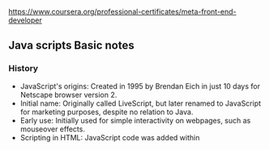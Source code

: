 https://www.coursera.org/professional-certificates/meta-front-end-developer

## Java scripts Basic notes
### History
- JavaScript's origins: Created in 1995 by Brendan Eich in just 10 days for Netscape browser version 2.
- Initial name: Originally called LiveScript, but later renamed to JavaScript for marketing purposes, despite no relation to Java.
- Early use: Initially used for simple interactivity on webpages, such as mouseover effects.
- Scripting in HTML: JavaScript code was added within <script> HTML elements on webpages.
- Growth of JavaScript: Evolved into a powerful language and is now one of the top three commonly used languages.
- ECMA's involvement: In 1996, Netscape partnered with ECMA to draft the JavaScript language specification, leading to the first edition of ECMAScript in 1997 (ECMA-262 standard).
- JavaScript as an implementation: It only exists as an implementation and requires a JavaScript engine to run.
- Traditional browser environment: JavaScript engines were primarily used within browsers to enhance internet usage.
- Interaction with JavaScript engine: Developers write JavaScript code to communicate with a JavaScript engine.
- Browser APIs: JavaScript engines offer ways to interact with other parts of the browser, known as Browser APIs.
- Node.js introduction (2009): Ryan Dahl created Node.js, allowing JavaScript to be used outside of the browser as a standalone program, on the command line, or as a server-side environment.
- JavaScript's ubiquity: JavaScript now runs in browsers, servers, and on various devices with JavaScript engine support.

### Comments in JavaScript

Two types: Single-line comments and Multi-line comments.
Syntax for single-line comments: // this is a comment!
Syntax for multi-line comments:
arduino
Copy code
/*
this
is
a
multi-line
comment
*/
Why Writing Comments is Empowering

Allows you to express ideas about code.
Can be added to existing code for future reference.
Facilitates communication with team members.
Can be used for explanations, questions, marking code as "to do" or "to improve," or for debugging.

### The Semi-colon in JavaScript
Similar to a period in English, used to delimit parts of the code.
Automatic Semi-Colon Insertion (ASI) can fill in missing semi-colons, making them somewhat optional.

### Using the Console in Developer Tools
JavaScript can be executed in the browser's Developer Tools.
Use Google Chrome for this course.
Pressing SHIFT + ENTER allows typing multiple lines of code before running.
Outputting a Greeting in the Console

Use console.log("Hello, World"); to output "Hello, World" in the console.
Can style the output using CSS with %c.
Outputting Multiple Words in the Console

### Join multiple words (+)
Join multiple words using + or use , to separate them in console.log().
These points cover the main concepts discussed in the text. Remember to practice these concepts to solidify your understanding.

## VARIABLES
Efficient Moving Process Analogy:

Sorting items
Packing into boxes
Labeling boxes
Placing boxes in respective rooms
Programming and Data Types Analogy:

Efficient coding = Knowing when/where to use data types
7 Primitive Data Types in JavaScript:
String
Number
Boolean
Null
Undefined
BigInt
Symbol
Strings and Numbers:

Example: E-commerce app for guitars
Name, Description -> String
Price -> Number
Understanding Data:

All values collectively referred to as data
Values need to be stored differently based on their nature
String vs. Number:

Building a number is straightforward
Building a string requires enclosing characters in quotes
Data Storage Capabilities:

Number: Wide range, but limited by JavaScript's calculations
String: Practically unlimited combinations of characters
App Example Data Types:

Price -> Number
Name, Description -> Strings (in double quotes)
Choosing Data Types:

Strings for titles and descriptions
Numbers for values to be calculated
Additional Data Types:

Boolean: True or False (for decisions)
Null: Represents absence of value
Undefined: Refers to unassigned variable
ES6 Introduces New Data Types:

BigInt: Accommodates a greater range of numbers than Number
Symbol: Unique identifier (like serial numbers on boxes)
Final Note:

Understanding when to use each data type is crucial for efficient coding. Knowing the specific use cases of each data type will improve your coding skills.

## Operators
Operators are used to perform operations on variables and values.
They manipulate individual data items and return a result.
Assignment operators are used for simple and complex calculations.
They include addition (+), subtraction (-), division (/), and multiplication (*).
Comparison operators compare values and return a logical value based on the comparison.
Examples include greater than (>), less than (<), equal to (==), and not equal to (!=).
Logical operators determine if something is true or false.
Examples include AND (&&), OR (||), and NOT (!).
Comments in JavaScript are used to specify which lines to ignore.
They are crucial for code readability and documentation.
True and false are special values used in JavaScript for logical comparisons.
Double equals (==) is used for comparison, while a single equal (=) is used for assignment.
Understanding operators is essential for programming in JavaScript.

### Number Operators
No brackets mean following standard mathematical operations.
Addition (+)
Subtraction (-)
Multiplication (*)
Division (/)
Modulus (%)

### String literal
- double quote string ""
- single quote string ''
### Boolean data type
<,>, ==, ===, !=
true || false
only compare value > 100 == "100" > true
strict equal compare type and value > 100 === "100" > false
concatenation operato > +=

### Operator assciatives
There are two kinds: 
- left-to-right associativity

- right-to-left associativity
- var num = 10; // the value on the right is assigned to the variable name on the left
- 5 > 4 > 3; // the 5 > 4 is evaluated first (to `true`), then true > 3 is evaluated to `false`, because the `true` value is coerced to `1`